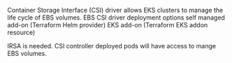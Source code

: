 Container Storage Interface (CSI) driver allows EKS clusters to manage the life cycle of EBS volumes.
EBS CSI driver deployment options
    self managed add-on (Terraform Helm provider)
    EKS add-on (Terraform EKS addon resource)

IRSA is needed. 
CSI controller deployed pods will have access to mange EBS volumes.
